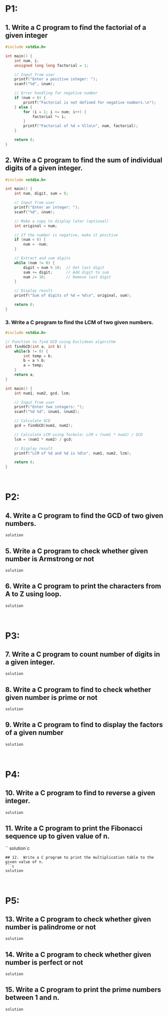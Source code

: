 # P1:

## 1.	Write a C program to find the factorial of a given integer
```c
#include <stdio.h>

int main() {
    int num, i;
    unsigned long long factorial = 1;

    // Input from user
    printf("Enter a positive integer: ");
    scanf("%d", &num);

    // Error handling for negative number
    if (num < 0) {
        printf("Factorial is not defined for negative numbers.\n");
    } else {
        for (i = 1; i <= num; i++) {
            factorial *= i;
        }
        printf("Factorial of %d = %llu\n", num, factorial);
    }

    return 0;
}

```
## 2.	Write a C program to find the sum of individual digits of a given integer.
```c
#include <stdio.h>

int main() {
    int num, digit, sum = 0;

    // Input from user
    printf("Enter an integer: ");
    scanf("%d", &num);

    // Make a copy to display later (optional)
    int original = num;

    // If the number is negative, make it positive
    if (num < 0) {
        num = -num;
    }

    // Extract and sum digits
    while (num != 0) {
        digit = num % 10;  // Get last digit
        sum += digit;      // Add digit to sum
        num /= 10;         // Remove last digit
    }

    // Display result
    printf("Sum of digits of %d = %d\n", original, sum);

    return 0;
}

```
### 3.	Write a C program to find the LCM of two given numbers.
```c
#include <stdio.h>

// Function to find GCD using Euclidean algorithm
int findGCD(int a, int b) {
    while(b != 0) {
        int temp = b;
        b = a % b;
        a = temp;
    }
    return a;
}

int main() {
    int num1, num2, gcd, lcm;

    // Input from user
    printf("Enter two integers: ");
    scanf("%d %d", &num1, &num2);

    // Calculate GCD
    gcd = findGCD(num1, num2);

    // Calculate LCM using formula: LCM = (num1 * num2) / GCD
    lcm = (num1 * num2) / gcd;

    // Display result
    printf("LCM of %d and %d is %d\n", num1, num2, lcm);

    return 0;
}

```

<br>

# P2:

## 4.	Write a C program to find the GCD of two given numbers.
```c
solution
```
## 5.	Write a C program to check whether given number is Armstrong or not
```c
solution
```
## 6.	Write a C program to print the characters from A to Z using loop.
```c
solution
```

<br>

# P3:
## 7.	Write a C program to count number of digits in a given integer.
```c
solution
```
## 8.	Write a C program to find to check whether given number is prime or not
```c
solution
```
## 9.	Write a C program to find to display the factors of a given number
```c
solution
```

<br>

# P4:
## 10.	Write a C program to find to reverse a given integer.
```c
solution
```
## 11.	Write a C program to print the Fibonacci sequence up to given value of n.
``
solution`c
```
## 12.	Write a C program to print the multiplication table to the given value of n.
```c
solution
```

<br>

# P5:

## 13.	Write a C program to check whether given number is palindrome or not
```c
solution
```
## 14.	Write a C program to check whether given number is perfect or not
```c
solution
```
## 15.	Write a C program to print the prime numbers between 1 and n.
```c
solution
```
